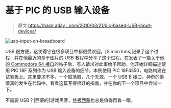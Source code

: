 # 基于 PIC 的 USB 输入设备

> 原文:[https://hack aday . com/2010/03/21/pic-based-USB-input-devices/](https://hackaday.com/2010/03/21/pic-based-usb-input-devices/)

![](../Images/0d19d400973b9b8c4a1b6aa5428c48a7.png "usb-input-on-breadboard")

USB 很方便，这使得它在很多项目中都很受欢迎。[Simon Inns]记录了这个过程，并在他最近的基于图片的 USB 教程中分享了这个过程。在发表了一篇关于[他的 Commodore 64 接口](http://hackaday.com/2010/01/23/c64-interface-for-your-computer/)的帖子后，有人请求对此事给予帮助，他开始详细描述使用 PIC 18F 系列作为 USB 输入设备的细节。本例使用 PIC 18F4550，电路构建在试验板上。这里要求不多，一个振荡器，几个无源，一个 USB B 接口。神奇的事情真的发生在代码中。看看这篇写得很好的指南，并在你的下一个项目中尝试一下。

不需要 USB？[西蒙的]游戏黑客，[终极西蒙](http://hackaday.com/2010/01/30/the-ultimatesimon/)也总是值得再看一眼。